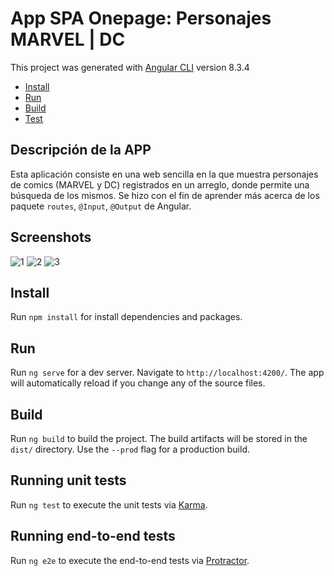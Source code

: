 # App SPA Onepage: Personajes MARVEL | DC

This project was generated with [Angular CLI](https://github.com/angular/angular-cli) version 8.3.4

- [Install](#install)
- [Run](#Run)
- [Build](#Build)
- [Test](#Running-unit-tests)

## Descripción de la APP

Esta aplicación consiste en una  web sencilla en la que muestra personajes de comics (MARVEL y DC) registrados en un arreglo, donde permite una búsqueda de los mismos.
Se hizo con el fin de aprender más acerca de los paquete `routes`,  `@Input`,  `@Output` de Angular.

## Screenshots

![1](https://user-images.githubusercontent.com/24251638/64930097-01478580-d7f3-11e9-80db-44459bab75f6.jpg)
![2](https://user-images.githubusercontent.com/24251638/64930098-01e01c00-d7f3-11e9-8fb9-5c9470deb050.jpg)
![3](https://user-images.githubusercontent.com/24251638/64930099-01e01c00-d7f3-11e9-8ca4-bc1e9fa1e3f6.jpg)

## Install

Run `npm install` for install dependencies and packages.

## Run

Run `ng serve` for a dev server. Navigate to `http://localhost:4200/`. The app will automatically reload if you change any of the source files.

## Build

Run `ng build` to build the project. The build artifacts will be stored in the `dist/` directory. Use the `--prod` flag for a production build.

## Running unit tests

Run `ng test` to execute the unit tests via [Karma](https://karma-runner.github.io).

## Running end-to-end tests

Run `ng e2e` to execute the end-to-end tests via [Protractor](http://www.protractortest.org/).
